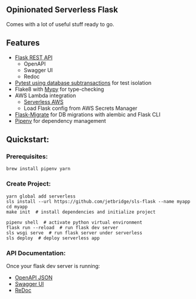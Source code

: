 ## Opinionated Serverless Flask
Comes with a lot of useful stuff ready to go.


## Features
* [Flask REST API](https://github.com/Nobatek/flask-rest-api)
  * OpenAPI
  * Swagger UI
  * Redoc
* [Pytest using database subtransactions](https://pypi.org/project/pytest-flask-sqlalchemy/) for test isolation
* Flake8 with [Mypy](http://mypy-lang.org/) for type-checking
* AWS Lambda integration
  * [Serverless AWS](https://serverless.com/framework/docs/providers/aws/)
  * Load Flask config from AWS Secrets Manager
* [Flask-Migrate](https://flask-migrate.readthedocs.io/en/latest/) for DB migrations with alembic and Flask CLI
* [Pipenv](https://pipenv.readthedocs.io/en/latest/) for dependency management


## Quickstart:

### Prerequisites:
`brew install pipenv yarn`

### Create Project:
```
yarn global add serverless
sls install --url https://github.com/jetbridge/sls-flask --name myapp
cd myapp
make init  # install dependencies and initialize project

pipenv shell  # activate python virtual environment
flask run --reload  # run flask dev server
sls wsgi serve  # run flask server under serverless
sls deploy  # deploy serverless app
```

### API Documentation:
Once your flask dev server is running:
* [OpenAPI JSON](http://localhost:5000/api/openapi.json)
* [Swagger UI](http://localhost:5000/api/swagger)
* [ReDoc](http://localhost:5000/api/doc)
